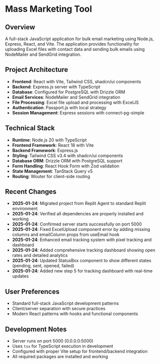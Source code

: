 # Mass Marketing Tool

## Overview
A full-stack JavaScript application for bulk email marketing using Node.js, Express, React, and Vite. The application provides functionality for uploading Excel files with contact data and sending bulk emails using NodeMailer and SendGrid integration.

## Project Architecture
- **Frontend**: React with Vite, Tailwind CSS, shadcn/ui components
- **Backend**: Express.js server with TypeScript
- **Database**: Configured for PostgreSQL with Drizzle ORM
- **Email Services**: NodeMailer and SendGrid integration
- **File Processing**: Excel file upload and processing with ExcelJS
- **Authentication**: Passport.js with local strategy
- **Session Management**: Express sessions with connect-pg-simple

## Technical Stack
- **Runtime**: Node.js 20 with TypeScript
- **Frontend Framework**: React 18 with Vite
- **Backend Framework**: Express.js
- **Styling**: Tailwind CSS v3.4 with shadcn/ui components
- **Database ORM**: Drizzle ORM with PostgreSQL support
- **Form Handling**: React Hook Form with Zod validation
- **State Management**: TanStack Query v5
- **Routing**: Wouter for client-side routing

## Recent Changes
- **2025-01-24**: Migrated project from Replit Agent to standard Replit environment
- **2025-01-24**: Verified all dependencies are properly installed and working
- **2025-01-24**: Confirmed server starts successfully on port 5000
- **2025-01-24**: Fixed ExcelUpload component error by adding missing columns and emailColumn props from useEmail hook
- **2025-01-24**: Enhanced email tracking system with pixel tracking and dashboard
- **2025-01-24**: Added comprehensive tracking dashboard showing open rates and detailed analytics
- **2025-01-24**: Updated StatusBox component to show different states (pending, sent, opened, failed)
- **2025-01-24**: Added new step 5 for tracking dashboard with real-time updates

## User Preferences
- Standard full-stack JavaScript development patterns
- Client/server separation with secure practices
- Modern React patterns with hooks and functional components

## Development Notes
- Server runs on port 5000 (0.0.0.0:5000)
- Uses `tsx` for TypeScript execution in development
- Configured with proper Vite setup for frontend/backend integration
- All required packages are installed and working